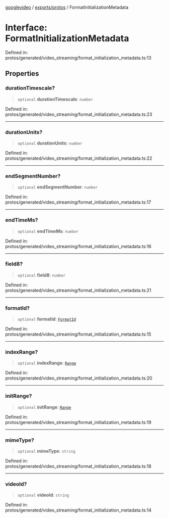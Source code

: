 [googlevideo](../../../README.md) / [exports/protos](../README.md) / FormatInitializationMetadata

# Interface: FormatInitializationMetadata

Defined in: protos/generated/video\_streaming/format\_initialization\_metadata.ts:13

## Properties

### durationTimescale?

> `optional` **durationTimescale**: `number`

Defined in: protos/generated/video\_streaming/format\_initialization\_metadata.ts:23

***

### durationUnits?

> `optional` **durationUnits**: `number`

Defined in: protos/generated/video\_streaming/format\_initialization\_metadata.ts:22

***

### endSegmentNumber?

> `optional` **endSegmentNumber**: `number`

Defined in: protos/generated/video\_streaming/format\_initialization\_metadata.ts:17

***

### endTimeMs?

> `optional` **endTimeMs**: `number`

Defined in: protos/generated/video\_streaming/format\_initialization\_metadata.ts:16

***

### field8?

> `optional` **field8**: `number`

Defined in: protos/generated/video\_streaming/format\_initialization\_metadata.ts:21

***

### formatId?

> `optional` **formatId**: [`FormatId`](FormatId.md)

Defined in: protos/generated/video\_streaming/format\_initialization\_metadata.ts:15

***

### indexRange?

> `optional` **indexRange**: [`Range`](Range.md)

Defined in: protos/generated/video\_streaming/format\_initialization\_metadata.ts:20

***

### initRange?

> `optional` **initRange**: [`Range`](Range.md)

Defined in: protos/generated/video\_streaming/format\_initialization\_metadata.ts:19

***

### mimeType?

> `optional` **mimeType**: `string`

Defined in: protos/generated/video\_streaming/format\_initialization\_metadata.ts:18

***

### videoId?

> `optional` **videoId**: `string`

Defined in: protos/generated/video\_streaming/format\_initialization\_metadata.ts:14
